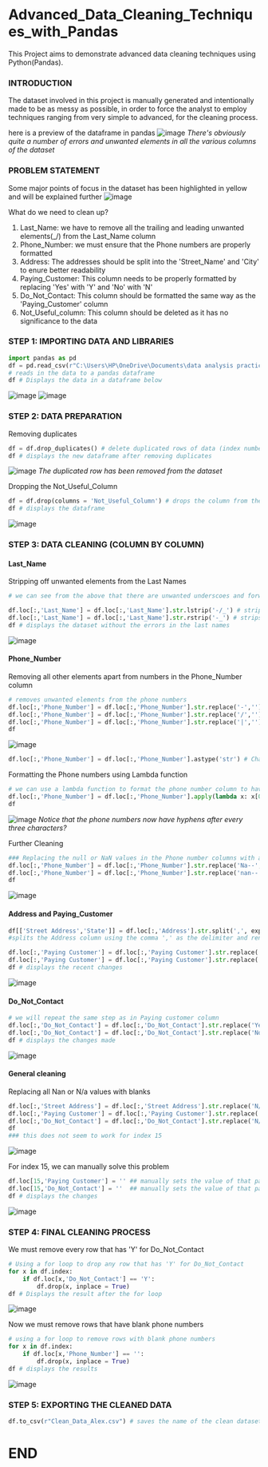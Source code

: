 # Advanced_Data_Cleaning_Techniques_with_Pandas
This Project aims to demonstrate advanced data cleaning techniques using Python(Pandas).

### INTRODUCTION
The dataset involved in this project is manually generated and intentionally made to be as messy as possible, in order to force the analyst to employ techniques ranging from very simple to advanced, for the cleaning process.

here is a preview of the dataframe in pandas
![image](https://github.com/user-attachments/assets/78410949-68f1-4a2c-a918-307736a9395f)
*There's obviously quite a number of errors and unwanted elements in all the various columns of the dataset*

### PROBLEM STATEMENT
Some major points of focus in the dataset has been highlighted in yellow and will be explained further
![image](https://github.com/user-attachments/assets/12a40daf-5a77-40b9-8da4-0e718d26b1a7)

What do we need to clean up?
1. Last_Name: we have to remove all the trailing and leading unwanted elements(_/) from the Last_Name column
2. Phone_Number: we must ensure that the Phone numbers are properly formatted
3. Address: The addresses should be split into the 'Street_Name' and 'City' to enure better readability
4. Paying_Customer: This column needs to be properly formatted by replacing 'Yes' with 'Y' and 'No' with 'N'
5. Do_Not_Contact: This column should be formatted the same way as the 'Paying_Customer' column
6. Not_Useful_column: This column should be deleted as it has no significance to the data

### STEP 1: IMPORTING DATA AND LIBRARIES

```python
import pandas as pd
df = pd.read_csv(r"C:\Users\HP\OneDrive\Documents\data analysis practice\Python practice\Dirty_Data_Alex.csv")
# reads in the data to a pandas dataframe
df # Displays the data in a dataframe below
```
![image](https://github.com/user-attachments/assets/de24259b-7b5f-455a-a854-7b7528a6f479)
![image](https://github.com/user-attachments/assets/77ec437e-421a-4915-ad81-ae26fb11e850)

### STEP 2: DATA PREPARATION
Removing duplicates
```python
df = df.drop_duplicates() # delete duplicated rows of data (index number 19 and 20 are duplicates)
df # displays the new dataframe after removing duplicates
```
![image](https://github.com/user-attachments/assets/c745e7f3-f0dd-436b-8191-c074b129d50c)
*The duplicated row has been removed from the dataset*

Dropping the Not_Useful_Column
```python
df = df.drop(columns = 'Not_Useful_Column') # drops the column from the dataframe
df # displays the dataframe
```
![image](https://github.com/user-attachments/assets/17fb466f-5671-438e-bf7f-50f80b763c7f)

### STEP 3: DATA CLEANING (COLUMN BY COLUMN)

#### **Last_Name**

Stripping off unwanted elements from the Last Names
```python
# we can see from the above that there are unwanted underscoes and forward slashes in the Last Names. we can strip off those unwanted elements

df.loc[:,'Last_Name'] = df.loc[:,'Last_Name'].str.lstrip('-/_') # strips off the symbol "-/_" from the last Names on the left side
df.loc[:,'Last_Name'] = df.loc[:,'Last_Name'].str.rstrip('-_') # strips off the symbol "-/_" from the last Names on the right side
df # displays the dataset without the errors in the last names
```
![image](https://github.com/user-attachments/assets/89ac7357-164e-4e69-aa8a-89abce68f283)

#### **Phone_Number**

Removing all other elements apart from numbers in the Phone_Number column

```python
# removes unwanted elements from the phone numbers
df.loc[:,'Phone_Number'] = df.loc[:,'Phone_Number'].str.replace('-','')
df.loc[:,'Phone_Number'] = df.loc[:,'Phone_Number'].str.replace('/','')
df.loc[:,'Phone_Number'] = df.loc[:,'Phone_Number'].str.replace('|','')
df
```
![image](https://github.com/user-attachments/assets/56342697-85c8-4aec-873a-33c06a1e1105)

```python
df.loc[:,'Phone_Number'] = df.loc[:,'Phone_Number'].astype('str') # Changes the Phone numbers in the Phone_Number column to a object datatype to allow for further formatting
```
Formatting the Phone numbers using Lambda function
```python
# we can use a lambda function to format the phone number column to have a "-" after every third number, like a typical phone number
df.loc[:,'Phone_Number'] = df.loc[:,'Phone_Number'].apply(lambda x: x[0:3] + '-' + x[3:6] + '-' + x[6:10])
df
```
![image](https://github.com/user-attachments/assets/0c10f31a-9a2b-44b2-aa21-7670dc6b3816)
*Notice that the phone numbers now have hyphens after every three characters?*

Further Cleaning
```python
### Replacing the null or NaN values in the Phone number columns with a blank value
df.loc[:,'Phone_Number'] = df.loc[:,'Phone_Number'].str.replace('Na--','')
df.loc[:,'Phone_Number'] = df.loc[:,'Phone_Number'].str.replace('nan--','')
df
```
![image](https://github.com/user-attachments/assets/07d77029-d5ad-430a-8828-05ef115fbd6b)

#### **Address** and **Paying_Customer**

```python
df[['Street Address','State']] = df.loc[:,'Address'].str.split(',', expand = True) 
#splits the Address column using the comma ',' as the delimiter and renames the split columns as 'Street Address' and 'State'
```
```python
df.loc[:,'Paying Customer'] = df.loc[:,'Paying Customer'].str.replace('Yes','Y') # replaces 'Yes' with 'Y' 
df.loc[:,'Paying Customer'] = df.loc[:,'Paying Customer'].str.replace('No','N')  # replaces 'No' with 'N' 
df # displays the recent changes
```
![image](https://github.com/user-attachments/assets/a4060067-f4a7-4915-bd87-ba327b07e90c)

#### **Do_Not_Contact**
```python
# we will repeat the same step as in Paying customer column
df.loc[:,'Do_Not_Contact'] = df.loc[:,'Do_Not_Contact'].str.replace('Yes','Y')
df.loc[:,'Do_Not_Contact'] = df.loc[:,'Do_Not_Contact'].str.replace('No','N')
df # displays the changes made
```
![image](https://github.com/user-attachments/assets/435dcc41-5eba-43ac-bf6a-3c1288fd0afd)

#### **General cleaning**
Replacing all Nan or N/a values with blanks
```python
df.loc[:,'Street Address'] = df.loc[:,'Street Address'].str.replace('N/a','')
df.loc[:,'Paying Customer'] = df.loc[:,'Paying Customer'].str.replace('N/a','')
df.loc[:,'Do_Not_Contact'] = df.loc[:,'Do_Not_Contact'].str.replace('N/a','')
df
### this does not seem to work for index 15
```
![image](https://github.com/user-attachments/assets/334d8f72-f122-47aa-accc-7055c12285d4)

For index 15, we can manually solve this problem
```python
df.loc[15,'Paying Customer'] = '' ## manually sets the value of that particular record to a blank
df.loc[15,'Do_Not_Contact'] = ''  ## manually sets the value of that particular record to a blank
df # displays the changes
```
![image](https://github.com/user-attachments/assets/9b5fc137-96eb-4b55-8647-d11ddf2064e4)

### STEP 4: FINAL CLEANING PROCESS
We must remove every row that has 'Y' for Do_Not_Contact

```python
# Using a for loop to drop any row that has 'Y' for Do_Not_Contact
for x in df.index:
    if df.loc[x,'Do_Not_Contact'] == 'Y':
        df.drop(x, inplace = True)  
df # Displays the result after the for loop
```
![image](https://github.com/user-attachments/assets/d5681ec7-4085-4203-8307-67d79a34ab2d)

Now we must remove rows that have blank phone numbers
```python
# using a for loop to remove rows with blank phone numbers
for x in df.index:
    if df.loc[x,'Phone_Number'] == '':
        df.drop(x, inplace = True)  
df # displays the results
```
![image](https://github.com/user-attachments/assets/09ff56ca-cd0a-4c3f-ba98-3774865f4b69)

### STEP 5: EXPORTING THE CLEANED DATA
```python
df.to_csv(r"Clean_Data_Alex.csv") # saves the name of the clean dataset as "Clean_Data_Alex"
```

# END
